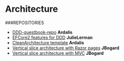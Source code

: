 # Architecture

###REPOSITORIES

* [DDD-guestbook-repo](https://github.com/ardalis/ddd-guestbook) **Ardalis**
* [EFCore2 features for DDD](https://github.com/julielerman/EFCore2DDD/tree/AdvancedPatterns) **JulieLerman**
* [CleanArchitecture template](https://github.com/ardalis/CleanArchitecture) **Ardalis**
* [Vertical slice architecture with Razor pages](https://github.com/jbogard/ContosoUniversityDotNetCore-Pages) **JBogard**
* [Vertical slice architecture with MVC](https://github.com/jbogard/ContosoUniversityDotNetCore) **JBogard**

